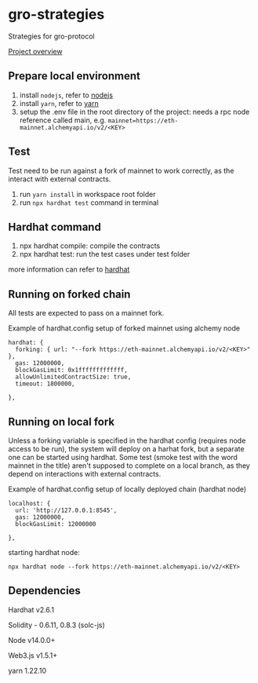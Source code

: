 # gro-strategies
Strategies for gro-protocol

[Project overview](https://docs.google.com/spreadsheets/d/1hXfzm3FTHXznesnYs-yb2gjZjfrQQKcn_lAkGmb2T_4/edit?usp=sharing)

## Prepare local environment

1. install `nodejs`, refer to [nodejs](https://nodejs.org/en/)
2. install `yarn`, refer to [yarn](https://classic.yarnpkg.com/en/)
3. setup the .env file in the root directory of the project:
    needs a rpc node reference called main, e.g. `mainnet=https://eth-mainnet.alchemyapi.io/v2/<KEY>`

## Test

Test need to be run against a fork of mainnet to work correctly, as the interact with external contracts.
1. run `yarn install` in workspace root folder
2. run `npx hardhat test` command in terminal

## Hardhat command

1. npx hardhat compile: compile the contracts
2. npx hardhat test: run the test cases under test folder

more information can refer to [hardhat](https://hardhat.org/getting-started/#quick-start)

## Running on forked chain
All tests are expected to pass on a mainnet fork.

Example of hardhat.config setup of forked mainnet using alchemy node
```
hardhat: {
  forking: { url: "--fork https://eth-mainnet.alchemyapi.io/v2/<KEY>"  },
  gas: 12000000,
  blockGasLimit: 0x1fffffffffffff,
  allowUnlimitedContractSize: true,                   
  timeout: 1800000,
          
},                          
```

## Running on local fork
Unless a forking variable is specified in the hardhat config (requires node access to be run), the system
will deploy on a harhat fork, but a separate one can be started using hardhat.
Some test (smoke test with the word mainnet in the title) aren't supposed to complete on a local branch,
as they depend on interactions with external contracts.

Example of hardhat.config setup of locally deployed chain (hardhat node)

```
localhost: {
  url: 'http://127.0.0.1:8545',
  gas: 12000000,
  blockGasLimit: 12000000
      
},                        
```

starting hardhat node:
```
npx hardhat node --fork https://eth-mainnet.alchemyapi.io/v2/<KEY>
```


## Dependencies

Hardhat v2.6.1

Solidity - 0.6.11, 0.8.3 (solc-js)

Node v14.0.0+


Web3.js v1.5.1+

yarn 1.22.10
